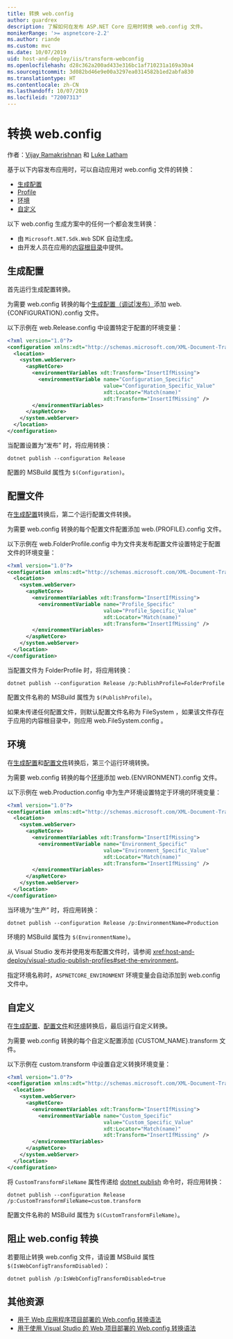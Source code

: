 ```yaml
---
title: 转换 web.config
author: guardrex
description: 了解如何在发布 ASP.NET Core 应用时转换 web.config 文件。
monikerRange: '>= aspnetcore-2.2'
ms.author: riande
ms.custom: mvc
ms.date: 10/07/2019
uid: host-and-deploy/iis/transform-webconfig
ms.openlocfilehash: d28c362a200ad433e316bc1af710231a169a30a4
ms.sourcegitcommit: 3d082bd46e9e00a3297ea0314582b1ed2abfa830
ms.translationtype: HT
ms.contentlocale: zh-CN
ms.lasthandoff: 10/07/2019
ms.locfileid: "72007313"
---
```

# <a name="transform-webconfig"></a>转换 web.config

作者：[Vijay Ramakrishnan](https://github.com/vijayrkn) 和 [Luke Latham](https://github.com/guardrex)

基于以下内容发布应用时，可以自动应用对 web.config  文件的转换：

* [生成配置](#build-configuration)
* [Profile](#profile)
* [环境](#environment)
* [自定义](#custom)

以下 web.config  生成方案中的任何一个都会发生转换：

* 由 `Microsoft.NET.Sdk.Web` SDK 自动生成。
* 由开发人员在应用的[内容根目录](xref:fundamentals/index#content-root)中提供。

## <a name="build-configuration"></a>生成配置

首先运行生成配置转换。

为需要 web.config  转换的每个[生成配置（调试|发布）](/dotnet/core/tools/dotnet-publish#options)添加 web.{CONFIGURATION}.config  文件。

以下示例在 web.Release.config  中设置特定于配置的环境变量：

```xml
<?xml version="1.0"?>
<configuration xmlns:xdt="http://schemas.microsoft.com/XML-Document-Transform">
  <location>
    <system.webServer>
      <aspNetCore>
        <environmentVariables xdt:Transform="InsertIfMissing">
          <environmentVariable name="Configuration_Specific" 
                               value="Configuration_Specific_Value" 
                               xdt:Locator="Match(name)" 
                               xdt:Transform="InsertIfMissing" />
        </environmentVariables>
      </aspNetCore>
    </system.webServer>
  </location>
</configuration>
```

当配置设置为“发布”  时，将应用转换：

```dotnetcli
dotnet publish --configuration Release
```

配置的 MSBuild 属性为 `$(Configuration)`。

## <a name="profile"></a>配置文件

在[生成配置](#build-configuration)转换后，第二个运行配置文件转换。

为需要 web.config  转换的每个配置文件配置添加 web.{PROFILE}.config  文件。

以下示例在 web.FolderProfile.config  中为文件夹发布配置文件设置特定于配置文件的环境变量：

```xml
<?xml version="1.0"?>
<configuration xmlns:xdt="http://schemas.microsoft.com/XML-Document-Transform">
  <location>
    <system.webServer>
      <aspNetCore>
        <environmentVariables xdt:Transform="InsertIfMissing">
          <environmentVariable name="Profile_Specific" 
                               value="Profile_Specific_Value" 
                               xdt:Locator="Match(name)" 
                               xdt:Transform="InsertIfMissing" />
        </environmentVariables>
      </aspNetCore>
    </system.webServer>
  </location>
</configuration>
```

当配置文件为 FolderProfile  时，将应用转换：

```dotnetcli
dotnet publish --configuration Release /p:PublishProfile=FolderProfile
```

配置文件名称的 MSBuild 属性为 `$(PublishProfile)`。

如果未传递任何配置文件，则默认配置文件名称为 FileSystem  ，如果该文件存在于应用的内容根目录中，则应用 web.FileSystem.config  。

## <a name="environment"></a>环境

在[生成配置](#build-configuration)和[配置文件](#profile)转换后，第三个运行环境转换。

为需要 web.config  转换的每个[环境](xref:fundamentals/environments)添加 web.{ENVIRONMENT}.config  文件。

以下示例在 web.Production.config  中为生产环境设置特定于环境的环境变量：

```xml
<?xml version="1.0"?>
<configuration xmlns:xdt="http://schemas.microsoft.com/XML-Document-Transform">
  <location>
    <system.webServer>
      <aspNetCore>
        <environmentVariables xdt:Transform="InsertIfMissing">
          <environmentVariable name="Environment_Specific" 
                               value="Environment_Specific_Value" 
                               xdt:Locator="Match(name)" 
                               xdt:Transform="InsertIfMissing" />
        </environmentVariables>
      </aspNetCore>
    </system.webServer>
  </location>
</configuration>
```

当环境为“生产”  时，将应用转换：

```dotnetcli
dotnet publish --configuration Release /p:EnvironmentName=Production
```

环境的 MSBuild 属性为 `$(EnvironmentName)`。

从 Visual Studio 发布并使用发布配置文件时，请参阅 <xref:host-and-deploy/visual-studio-publish-profiles#set-the-environment>。

指定环境名称时，`ASPNETCORE_ENVIRONMENT` 环境变量会自动添加到 web.config  文件中。

## <a name="custom"></a>自定义

在[生成配置](#build-configuration)、[配置文件](#profile)和[环境](#environment)转换后，最后运行自定义转换。

为需要 web.config  转换的每个自定义配置添加 {CUSTOM_NAME}.transform  文件。

以下示例在 custom.transform  中设置自定义转换环境变量：

```xml
<?xml version="1.0"?>
<configuration xmlns:xdt="http://schemas.microsoft.com/XML-Document-Transform">
  <location>
    <system.webServer>
      <aspNetCore>
        <environmentVariables xdt:Transform="InsertIfMissing">
          <environmentVariable name="Custom_Specific" 
                               value="Custom_Specific_Value" 
                               xdt:Locator="Match(name)" 
                               xdt:Transform="InsertIfMissing" />
        </environmentVariables>
      </aspNetCore>
    </system.webServer>
  </location>
</configuration>
```

将 `CustomTransformFileName` 属性传递给 [dotnet publish](/dotnet/core/tools/dotnet-publish) 命令时，将应用转换：

```dotnetcli
dotnet publish --configuration Release /p:CustomTransformFileName=custom.transform
```

配置文件名称的 MSBuild 属性为 `$(CustomTransformFileName)`。

## <a name="prevent-webconfig-transformation"></a>阻止 web.config 转换

若要阻止转换 web.config  文件，请设置 MSBuild 属性 `$(IsWebConfigTransformDisabled)`：

```dotnetcli
dotnet publish /p:IsWebConfigTransformDisabled=true
```

## <a name="additional-resources"></a>其他资源

* [用于 Web 应用程序项目部署的 Web.config 转换语法](https://go.microsoft.com/fwlink/?LinkId=301874)
* [用于使用 Visual Studio 的 Web 项目部署的 Web.config 转换语法](https://docs.microsoft.com/previous-versions/aspnet/dd465326(v=vs.110))
